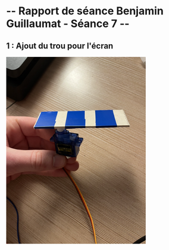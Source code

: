 # -- Rapport de séance Benjamin Guillaumat - Séance 7 -- #

## 1 : Ajout du trou pour l'écran

<p> 
  
<img src="../../Images/moteur_photo.png" alt="Moteur photo" height="500"/>
